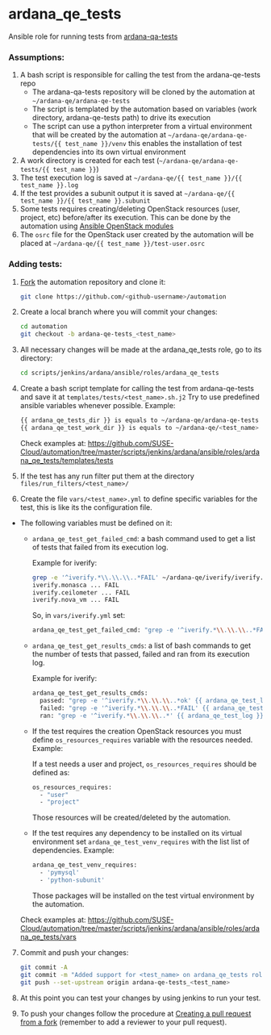 # ardana_qe_tests

Ansible role for running tests from [ardana-qa-tests]

### Assumptions:

1. A bash script is responsible for calling the test from the ardana-qe-tests repo
    - The ardana-qa-tests repository will be cloned by the automation at `~/ardana-qe/ardana-qe-tests`
    - The script is templated by the automation based on variables (work directory, ardana-qe-tests path) to drive its execution
    - The script can use a python interpreter from a virtual environment that will be created by the automation at `~/ardana-qe/ardana-qe-tests/{{ test_name }}/venv` this enables the installation of test dependencies into its own virtual environment
2. A work directory is created for each test (`~/ardana-qe/ardana-qe-tests/{{ test_name }}`)
3. The test execution log is saved at `~/ardana-qe/{{ test_name }}/{{ test_name }}.log`
4. If the test provides a subunit output it is saved at `~/ardana-qe/{{ test_name }}/{{ test_name }}.subunit`
5. Some tests requires creating/deleting OpenStack resources (user, project, etc) before/after its execution. This can be done by the automation using [Ansible OpenStack modules]
6. The `osrc` file for the OpenStack user created by the automation will be placed at `~/ardana-qe/{{ test_name }}/test-user.osrc`


### Adding tests:

1. [Fork] the automation repository and clone it:
   ```sh
   git clone https://github.com/<github-username>/automation
   ```

2. Create a local branch where you will commit your changes:
   ```sh
   cd automation
   git checkout -b ardana-qe-tests_<test_name>
   ```

3. All necessary changes will be made at the ardana_qe_tests role, go to its directory:
   ```sh
   cd scripts/jenkins/ardana/ansible/roles/ardana_qe_tests
   ```

4. Create a bash script template for calling the test from ardana-qe-tests and save it at `templates/tests/<test_name>.sh.j2`
Try to use predefined ansible variables whenever possible. Example:
   ```sh
   {{ ardana_qe_tests_dir }} is equals to ~/ardana-qe/ardana-qe-tests
   {{ ardana_qe_test_work_dir }} is equals to ~/ardana-qe/<test_name>
   ```
   Check examples at: https://github.com/SUSE-Cloud/automation/tree/master/scripts/jenkins/ardana/ansible/roles/ardana_qe_tests/templates/tests

5. If the test has any run filter put them at the directory `files/run_filters/<test_name>/`

6. Create the file `vars/<test_name>.yml` to define specific variables for the test, this is like its the configuration file.

* The following variables must be defined on it:
    * `ardana_qe_test_get_failed_cmd`: a bash command used to get a list of tests that failed from its execution log.

        Example for iverify:

        ```sh
        grep -e '^iverify.*\\.\\.\\..*FAIL' ~/ardana-qe/iverify/iverify.log || echo 'None'
        iverify.monasca ... FAIL
        iverify.ceilometer ... FAIL
        iverify.nova_vm ... FAIL
        ```

        So, in `vars/iverify.yml` set:

        ```sh
        ardana_qe_test_get_failed_cmd: "grep -e '^iverify.*\\.\\.\\..*FAIL' {{ ardana_qe_test_log }} || echo 'None'"
        ```

    * `ardana_qe_test_get_results_cmds`: a list of bash commands to get the number of tests that passed, failed and ran from its execution log.

        Example for iverify:

        ```sh
        ardana_qe_test_get_results_cmds:
          passed: "grep -e '^iverify.*\\.\\.\\..*ok' {{ ardana_qe_test_log }} | wc -l"
          failed: "grep -e '^iverify.*\\.\\.\\..*FAIL' {{ ardana_qe_test_log }} | wc -l"
          ran: "grep -e '^iverify.*\\.\\.\\..*' {{ ardana_qe_test_log }} | wc -l"
        ```

    * If the test requires the creation OpenStack resources you must define `os_resources_requires` variable with the resources needed. Example:

        If a test needs a user and project, `os_resources_requires` should be defined as:

        ```sh
        os_resources_requires:
          - "user"
          - "project"
        ```

        Those resources will be created/deleted by the automation.

    * If the test requires any dependency to be installed on its virtual environment set `ardana_qe_test_venv_requires` with the list list of dependencies. Example:

        ```sh
        ardana_qe_test_venv_requires:
          - 'pymysql'
          - 'python-subunit'
        ```

        Those packages will be installed on the test virtual environment by the automation.

    Check examples at: https://github.com/SUSE-Cloud/automation/tree/master/scripts/jenkins/ardana/ansible/roles/ardana_qe_tests/vars

7. Commit and push your changes:

    ```sh
    git commit -A
    git commit -m "Added support for <test_name> on ardana_qe_tests role"
    git push --set-upstream origin ardana-qe-tests_<test_name>
    ```

8. At this point you can test your changes by using jenkins to run your test.

9. To push your changes follow the procedure at [Creating a pull request from a fork] (remember to add a reviewer to your pull request).



   [ardana-qa-tests]: <http://git.suse.provo.cloud/cgit/ardana/ardana-qa-tests/>
   [Ansible OpenStack modules]: <https://docs.ansible.com/ansible/latest/modules/list_of_cloud_modules.html#openstack>
   [Fork]: <https://help.github.com/articles/fork-a-repo/>
   [Creating a pull request from a fork]: <https://help.github.com/articles/creating-a-pull-request-from-a-fork/>
